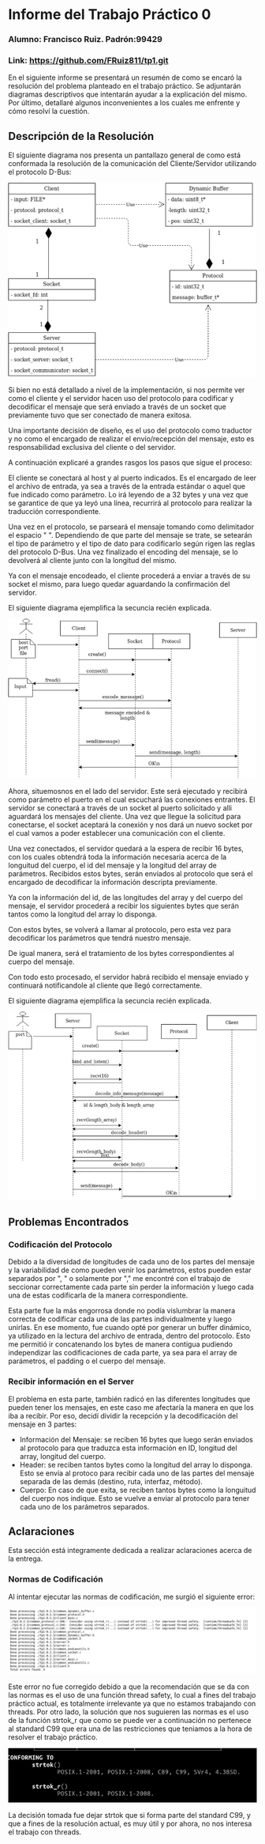 # Informe del Trabajo Práctico 0
### Alumno: Francisco Ruiz. Padrón:99429
### Link: https://github.com/FRuiz811/tp1.git

En el siguiente informe se presentará un resumén de como se encaró la 
resolución del problema planteado en el trabajo práctico. Se adjuntarán 
diagramas descriptivos que intentarán ayudar a la explicación del mismo.
Por último, detallaré algunos inconvenientes a los cuales me enfrente y cómo 
resolví la cuestión.

## Descripción de la Resolución
El siguiente diagrama nos presenta un pantallazo general de como está 
conformada la resolución de la comunicación del Cliente/Servidor utilizando el 
protocolo D-Bus:

![Diagrama General](img/Diagrama_General.png)

Si bien no está detallado a nivel de la implementación, si nos permite ver 
como el cliente y el servidor hacen uso del protocolo para codificar y 
decodificar el mensaje que será enviado a través de un socket que previamente 
tuvo que ser conectado de manera exitosa.

Una importante decisión de diseño, es el uso del protocolo como traductor y no 
como el encargado de realizar el envío/recepción del mensaje, esto es 
responsabilidad exclusiva del cliente o del servidor.

A continuación explicaré a grandes rasgos los pasos que sigue el proceso:

El cliente se conectará al host y al puerto indicados. Es el encargado de leer
el archivo de entrada, ya sea a través de la entrada estándar o aquel que fue 
indicado como parámetro. Lo irá leyendo de a 32 bytes y una vez que se 
garantice de que ya leyó una línea, recurrirá al protocolo para realizar la 
traducción correspondiente.

Una vez en el protocolo, se parseará el mensaje tomando como delimitador el 
espacio " ". Dependiendo de que parte del mensaje se trate, se setearán el 
tipo de parámetro y el tipo de dato para codificarlo según rigen las reglas 
del protocolo D-Bus. Una vez finalizado el encoding del mensaje, se lo 
devolverá al cliente junto con la longitud del mismo.

Ya con el mensaje encodeado, el cliente procederá a enviar a través de su 
socket el mismo, para luego quedar aguardando la confirmación del servidor.

El siguiente diagrama ejemplifica la secuncia recién explicada.

![Diagrama Cliente/Servidor](img/Diagrama_Cliente_Servidor.png)

Ahora, situemosnos en el lado del servidor. Este será ejecutado y recibirá 
como parámetro el puerto en el cual escuchará las conexiones entrantes. 
El servidor se conectará a través de un socket al puerto solicitado y alli 
aguardará los mensajes del cliente. Una vez que llegue la solicitud para 
conectarse, el socket aceptará la conexión y nos dará un nuevo socket por el 
cual vamos a poder establecer una comunicación con el cliente.

Una vez conectados, el servidor quedará a la espera de recibir 16 bytes, con 
los cuales obtendrá toda la información necesaria acerca de la longuitud del 
cuerpo, el id del mensaje y la longitud del array de parámetros. Recibidos 
estos bytes, serán enviados al protocolo que será el encargado de decodificar 
la información descripta previamente.

Ya con la información del id, de las longitudes del array y del cuerpo del 
mensaje, el servidor procederá a recibir los siguientes bytes que serán tantos 
como la longitud del array lo disponga. 

Con estos bytes, se volverá a llamar al protocolo, pero esta vez para 
decodificar los parámetros que tendrá nuestro mensaje. 

De igual manera, será el tratamiento de los bytes correspondientes al cuerpo 
del mensaje. 

Con todo esto procesado, el servidor habrá recibido el mensaje enviado y 
continuará notificandole al cliente que llegó correctamente.

El siguiente diagrama ejemplifica la secuncia recién explicada.

![Diagrama Servidor/Cliente](img/Diagrama_Servidor_Cliente.png)


## Problemas Encontrados

### Codificación del Protocolo
Debido a la diversidad de longitudes de cada uno de los partes del mensaje y 
la variabilidad de como pueden venir los parámetros, estos pueden estar 
separados por ", " o solamente por "," me encontré con el trabajo de seccionar 
correctamente cada parte sin perder la información y luego cada una de estas 
codificarla de la manera correspondiente. 

Esta parte fue la más engorrosa donde no podía vislumbrar la manera correcta 
de codificar cada una de las partes individualmente y luego unirlas. En ese 
momento, fue cuando opté por generar un buffer dinámico, ya utilizado en la 
lectura del archivo de entrada, dentro del protocolo. Esto me permitió ir 
concatenando los bytes de manera contigua pudiendo independizar las 
codificaciones de cada parte, ya sea para el array de parámetros, el padding o 
el cuerpo del mensaje.

### Recibir información en el Server
El problema en esta parte, también radicó en las diferentes longitudes que 
pueden tener los mensajes, en este caso me afectaría la manera en que los iba 
a recibir. Por eso, decidí dividir la recepción y la decodificación del 
mensaje en 3 partes:

+ Información del Mensaje: se reciben 16 bytes que luego serán enviados al 
protocolo para que traduzca esta información en ID, longitud del array, 
longitud del cuerpo.
+ Header: se reciben tantos bytes como la longitud del array lo disponga. Esto 
se envía al protoco para recibir cada uno de las partes del mensaje separada 
de las demás (destino, ruta, interfaz, método).
+ Cuerpo: En caso de que exita, se reciben tantos bytes como la longuitud del 
cuerpo nos indique. Esto se vuelve a enviar al protocolo para tener cada uno 
de los parámetros separados.

## Aclaraciones
Esta sección está integramente dedicada a realizar aclaraciones acerca de la 
entrega.

### Normas de Codificación
Al intentar ejecutar las normas de codificación, me surgió el siguiente error:

![Error Normas Codificación](img/ErrorNormas.png)

Este error no fue corregido debido a que la recomendación que se da con las 
normas es el uso de una función thread safety, lo cual a fines del trabajo 
práctico actual, es totalmente irrelevante ya que no estamos trabajando con 
threads. Por otro lado, la solución que nos suguieren las normas es el uso de 
la función strtok_r que como se puede ver a continuación no pertenece al 
standard C99 que era una de las restricciones que teniamos a la hora de 
resolver el trabajo práctico.

![strtok](img/Strtok.png)

La decisión tomada fue dejar strtok que si forma parte del standard C99, y que 
a fines de la resolución actual, es muy útil y por ahora, no nos interesa el 
trabajo con threads.
